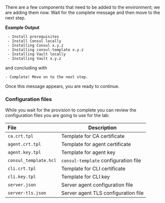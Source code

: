 There are a few components that need to be added to the environment; we are
adding them now. Wait for the complete message and then move to the
next step.

**Example Output**

```screenshot
 - Install prerequisites
 - Install Consul locally
 - Installing Consul x.y.z
 - Installing consul-template x.y.z
 - Installing Vault locally
 - Installing Vault x.y.z
```

and concluding with

```
- Complete! Move on to the next step.
```

Once this message appears, you are ready to continue.

### Configuration files

While you wait for the provision to complete you can review the configuration files you are going to use for the lab:

| File                   | Description |
|:-----------------------|-------------|
| `ca.crt.tpl`           | Template for CA certificate |
| `agent.crt.tpl`        | Template for agent certificate |
| `agent.key.tpl`        | Template for agent key |
| `consul_template.hcl`  | `consul-template` configuration file |
| `cli.crt.tpl`          | Template for CLI certificate |
| `cli.key.tpl`          | Template for CLI key |
| `server.json`          | Server agent configuration file |
| `server-tls.json`      | Server agent TLS configuration file |

<!--

| `tls-policy.hcl`{{open}}                |  |
| `vault_provisioner_policy.hcl`{{open}}  |  |

-->
